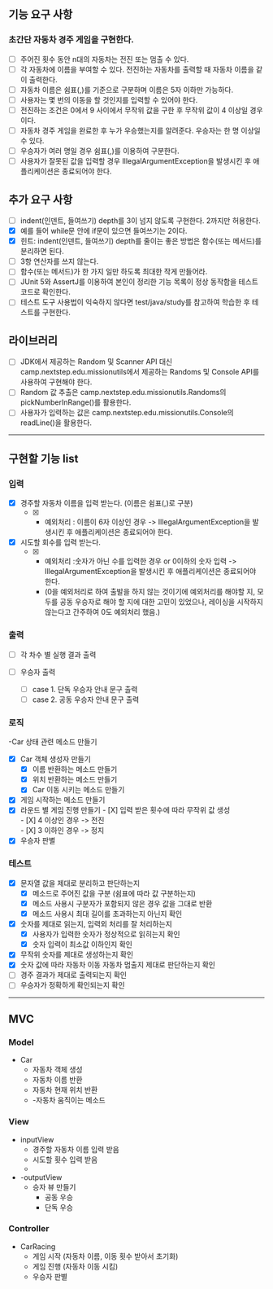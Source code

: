 ## 기능 요구 사항
### 초간단 자동차 경주 게임을 구현한다.

- [ ] 주어진 횟수 동안 n대의 자동차는 전진 또는 멈출 수 있다. <br>
- [ ] 각 자동차에 이름을 부여할 수 있다. 전진하는 자동차를 출력할 때 자동차 이름을 같이 출력한다.<br>
- [ ] 자동차 이름은 쉼표(,)를 기준으로 구분하며 이름은 5자 이하만 가능하다.<br>
- [ ] 사용자는 몇 번의 이동을 할 것인지를 입력할 수 있어야 한다.<br>
- [ ] 전진하는 조건은 0에서 9 사이에서 무작위 값을 구한 후 무작위 값이 4 이상일 경우이다.<br>
- [ ] 자동차 경주 게임을 완료한 후 누가 우승했는지를 알려준다. 우승자는 한 명 이상일 수 있다.<br>
- [ ] 우승자가 여러 명일 경우 쉼표(,)를 이용하여 구분한다.<br>
- [ ] 사용자가 잘못된 값을 입력할 경우 IllegalArgumentException을 발생시킨 후 애플리케이션은 종료되어야 한다.<br>

## 추가 요구 사항
- [ ] indent(인덴트, 들여쓰기) depth를 3이 넘지 않도록 구현한다. 2까지만 허용한다.<br>
- [X] 예를 들어 while문 안에 if문이 있으면 들여쓰기는 2이다.<br>
- [X] 힌트: indent(인덴트, 들여쓰기) depth를 줄이는 좋은 방법은 함수(또는 메서드)를 분리하면 된다.<br>
- [ ] 3항 연산자를 쓰지 않는다.<br>
- [ ] 함수(또는 메서드)가 한 가지 일만 하도록 최대한 작게 만들어라.<br>
- [ ] JUnit 5와 AssertJ를 이용하여 본인이 정리한 기능 목록이 정상 동작함을 테스트 코드로 확인한다.<br>
- [ ] 테스트 도구 사용법이 익숙하지 않다면 test/java/study를 참고하여 학습한 후 테스트를 구현한다.<br>

## 라이브러리
- [ ] JDK에서 제공하는 Random 및 Scanner API 대신 camp.nextstep.edu.missionutils에서 제공하는 Randoms 및 Console API를 사용하여 구현해야 한다.<br>
- [ ] Random 값 추출은 camp.nextstep.edu.missionutils.Randoms의 pickNumberInRange()를 활용한다.<br>
- [ ] 사용자가 입력하는 값은 camp.nextstep.edu.missionutils.Console의 readLine()을 활용한다.<br>
--------------------------------------------------------
## 구현할 기능 list
### 입력 
- [X] 경주할 자동차 이름을 입력 받는다. (이름은 쉼표(,)로 구분)<br>
    - [X] * 예외처리 : 이름이 6자 이상인 경우 ->  IllegalArgumentException을 발생시킨 후 애플리케이션은 종료되어야 한다.<br>

- [X] 시도할 회수를 입력 받는다.<br>
    - [X] * 예외처리 :숫자가 아닌 수를 입력한 경우 or 0이하의 숫자 입력 ->  IllegalArgumentException을 발생시킨 후 애플리케이션은 종료되어야 한다.<br>
      - (0을 예외처리로 하여 출발을 하지 않는 것이기에 예외처리를 해야할 지, 모두를 공동 우승자로 해야 할 지에 대한 고민이 있었으나, 레이싱을 시작하지 않는다고 간주하여 0도 예외처리 했음.)

### 출력
- [ ] 각 차수 별 실행 결과 출력<br>

- [ ] 우승자 출력<br>
    - [ ] case 1. 단독 우승자 안내 문구 출력<br>
    - [ ] case 2. 공동 우승자 안내 문구 출력<br>

### 로직
-Car 상태 관련 메소드 만들기
  - [X] Car 객체 생성자 만들기
    - [X] 이름 반환하는 메소드 만들기
    - [X] 위치 반환하는 메소드 만들기
    - [X] Car 이동 시키는 메소드 만들기
  - [X] 게임 시작하는 메소드 만들기
  - [X] 라운드 별 게임 진행 만들기
        - [X] 입력 받은 횟수에 따라 무작위 값 생성<br>
        - [X] 4 이상인 경우 -> 전진<br>
        - [X] 3 이하인 경우 -> 정지<br>
- [X] 우승자 판별<br>

### 테스트
- [X] 문자열 값을 제대로 분리하고 판단하는지
    - [X] 메소드로 주어진 값을 구분 (쉼표에 따라 값 구분하는지)
    - [X] 메소드 사용시 구분자가 포함되지 않은 경우 값을 그대로 반환
    - [X] 메소드 사용시 최대 길이를 초과하는지 아닌지 확인
- [X] 숫자를 제대로 읽는지, 입력외 처리를 잘 처리하는지
  - [X] 사용자가 입력한 숫자가 정상적으로 읽히는지 확인
  - [X] 숫자 입력이 최소값 이하인지 확인
- [X] 무작위 숫자를 제대로 생성하는지 확인
- [X] 숫자 값에 따라 자동차 이동 자동차 멈출지 제대로 판단하는지 확인
- [ ] 경주 결과가 제대로 출력되는지 확인
- [ ] 우승자가 정확하게 확인되는지 확인
----------------------------------------------------------------

## MVC

### Model
- Car 
  - 자동차 객체 생성
  - 자동차 이름 반환
  - 자동차 현재 위치 반환
  - -자동차 움직이는 메소드

### View
- inputView
  - 경주할 자동차 이름 입력 받음
  - 시도할 횟수 입력 받음
  - 
- -outputView
  - 승자 뷰 만들기 
    - 공동 우승
    - 단독 우승

### Controller
- CarRacing
  - 게임 시작 (자동차 이름, 이동 횟수 받아서 초기화)
  - 게임 진행 (자동차 이동 시킴)
  - 우승자 판별